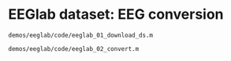 # EEGlab dataset: EEG conversion

`demos/eeglab/code/eeglab_01_download_ds.m`



`demos/eeglab/code/eeglab_02_convert.m`
